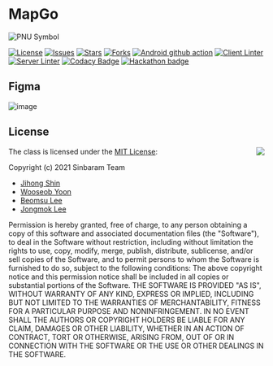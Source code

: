 # MapGo

![PNU Symbol](https://www.pusan.ac.kr/_contents/kor/_Img/07Intro/ui07.jpg)

[![License](https://img.shields.io/github/license/PNU-Sinbaram/MapGo)](./LICENSE)
[![Issues](https://img.shields.io/github/issues/PNU-Sinbaram/MapGo)](https://github.com/PNU-Sinbaram/MapGo/issues)
[![Stars](https://img.shields.io/github/stars/PNU-Sinbaram/MapGo)](https://github.com/PNU-Sinbaram/MapGo)
[![Forks](https://img.shields.io/github/forks/PNU-Sinbaram/MapGo)](https://github.com/PNU-Sinbaram/MapGo)
[![Android github action](https://github.com/PNU-Sinbaram/MapGo/actions/workflows/android-ci.yml/badge.svg?branch=main)](https://github.com/PNU-Sinbaram/MapGo/actions)
[![Client Linter](https://github.com/PNU-Sinbaram/MapGo/actions/workflows/linter-client.yml/badge.svg?branch=main)](https://github.com/PNU-Sinbaram/MapGo/actions)
[![Server Linter](https://github.com/PNU-Sinbaram/MapGo/actions/workflows/linter-server.yml/badge.svg?branch=main)](https://github.com/PNU-Sinbaram/MapGo/actions)
[![Codacy Badge](https://app.codacy.com/project/badge/Grade/a7f32fbc7a6e4048890859549677d53f)](https://www.codacy.com/gh/PNU-Sinbaram/MapGo/dashboard?utm_source=github.com&amp;utm_medium=referral&amp;utm_content=PNU-Sinbaram/MapGo&amp;utm_campaign=Badge_Grade)
[![Hackathon badge](https://img.shields.io/badge/WIP-SW%20Hackathon%202021-blueviolet)](https://github.com/PNU-Sinbaram/MapGo)

## Figma
![image](https://user-images.githubusercontent.com/24654975/124858409-f45bdd80-dfe8-11eb-9805-fd11302c2b8e.png)

## License
<img align="right" src="http://opensource.org/trademarks/opensource/OSI-Approved-License-100x137.png">

The class is licensed under the [MIT License](http://opensource.org/licenses/MIT):

Copyright (c) 2021 Sinbaram Team
*   [Jihong Shin](https://github.com/Snowapril)
*   [Wooseob Yoon](https://github.com/hyunyunV)
*   [Beomsu Lee](https://github.com/dldks321)
*   [Jongmok Lee](https://github.com/lijm1358)

Permission is hereby granted, free of charge, to any person obtaining a copy of this software and associated documentation files (the "Software"), to deal in the Software without restriction, including without limitation the rights to use, copy, modify, merge, publish, distribute, sublicense, and/or sell copies of the Software, and to permit persons to whom the Software is furnished to do so, subject to the following conditions:
The above copyright notice and this permission notice shall be included in all copies or substantial portions of the Software.
THE SOFTWARE IS PROVIDED "AS IS", WITHOUT WARRANTY OF ANY KIND, EXPRESS OR IMPLIED, INCLUDING BUT NOT LIMITED TO THE WARRANTIES OF MERCHANTABILITY, FITNESS FOR A PARTICULAR PURPOSE AND NONINFRINGEMENT. IN NO EVENT SHALL THE AUTHORS OR COPYRIGHT HOLDERS BE LIABLE FOR ANY CLAIM, DAMAGES OR OTHER LIABILITY, WHETHER IN AN ACTION OF CONTRACT, TORT OR OTHERWISE, ARISING FROM, OUT OF OR IN CONNECTION WITH THE SOFTWARE OR THE USE OR OTHER DEALINGS IN THE SOFTWARE.
